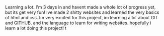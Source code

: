 Learning a lot. I'm 3 days in and havent made a whole lot of progress yet, but its get very fun! Ive made 2 shitty websites and learned the very basics of html and css. Im very excited for this project, im learning a lot about GIT and GITHUB, and the language to learn for writing websites. hopefully i learn a lot doing this project!
t 